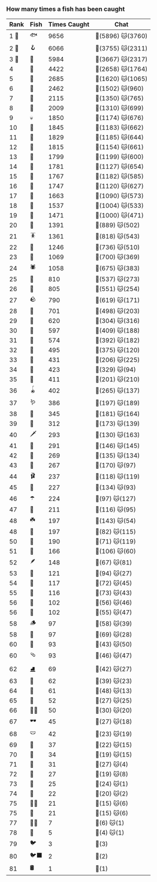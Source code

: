### How many times a fish has been caught
| Rank | Fish | Times Caught | Chat |
|------|--------|-----------|-------|
| 1 🥇  | 🐟 | 9656 | 🍞(5896)  🐱(3760) |
| 2 🥈  | 🪝 | 6066 | 🍞(3755)  🐱(2311) |
| 3 🥉  | 🎏 | 5984 | 🍞(3667)  🐱(2317) |
| 4  | 🐚 | 4422 | 🍞(2658)  🐱(1764) |
| 5  | 🦀 | 2685 | 🍞(1620)  🐱(1065) |
| 6  | 🐸 | 2462 | 🍞(1502)  🐱(960) |
| 7  | 🦐 | 2115 | 🍞(1350)  🐱(765) |
| 8  | 🐢 | 2009 | 🍞(1310)  🐱(699) |
| 9  | 💀 | 1850 | 🍞(1174)  🐱(676) |
| 10  | 🦑 | 1845 | 🍞(1183)  🐱(662) |
| 11  | 🦞 | 1829 | 🍞(1185)  🐱(644) |
| 12  | 🦪 | 1815 | 🍞(1154)  🐱(661) |
| 13  | 🐊 | 1799 | 🍞(1199)  🐱(600) |
| 14  | 🐬 | 1781 | 🍞(1127)  🐱(654) |
| 15  | 🐋 | 1767 | 🍞(1182)  🐱(585) |
| 16  | 🐙 | 1747 | 🍞(1120)  🐱(627) |
| 17  | 🧦 | 1663 | 🍞(1090)  🐱(573) |
| 18  | 🐠 | 1537 | 🍞(1004)  🐱(533) |
| 19  | 🐡 | 1471 | 🍞(1000)  🐱(471) |
| 20  | 🪸 | 1391 | 🍞(889)  🐱(502) |
| 21  | 🪳 | 1361 | 🍞(818)  🐱(543) |
| 22  | 🌿 | 1246 | 🍞(736)  🐱(510) |
| 23  | 🐍 | 1069 | 🍞(700)  🐱(369) |
| 24  | 🕷️ | 1058 | 🍞(675)  🐱(383) |
| 25  | 🐌 | 810 | 🍞(537)  🐱(273) |
| 26  | 🧽 | 805 | 🍞(551)  🐱(254) |
| 27  | 🪨 | 790 | 🍞(619)  🐱(171) |
| 28  | 🦈 | 701 | 🍞(498)  🐱(203) |
| 29  | 🥫 | 620 | 🍞(304)  🐱(316) |
| 30  | 🐳 | 597 | 🍞(409)  🐱(188) |
| 31  | 🦕 | 574 | 🍞(392)  🐱(182) |
| 32  | 🍬 | 495 | 🍞(375)  🐱(120) |
| 33  | 👢 | 431 | 🍞(206)  🐱(225) |
| 34  | 🐉 | 423 | 🍞(329)  🐱(94) |
| 35  | 🦠 | 411 | 🍞(201)  🐱(210) |
| 36  | 🪀 | 402 | 🍞(265)  🐱(137) |
| 37  | 🪱 | 386 | 🍞(197)  🐱(189) |
| 38  | 🦭 | 345 | 🍞(181)  🐱(164) |
| 39  | 🍄 | 312 | 🍞(173)  🐱(139) |
| 40  | 🗡️ | 293 | 🍞(130)  🐱(163) |
| 41  | 🧤 | 291 | 🍞(146)  🐱(145) |
| 42  | 🦦 | 269 | 🍞(135)  🐱(134) |
| 43  | 🦎 | 267 | 🍞(170)  🐱(97) |
| 44  | 🩰 | 237 | 🍞(118)  🐱(119) |
| 45  | 🧸 | 227 | 🍞(134)  🐱(93) |
| 46  | ☂️ | 224 | 🍞(97)  🐱(127) |
| 47  | 🧊 | 211 | 🍞(116)  🐱(95) |
| 48  | ☘️ | 197 | 🍞(143)  🐱(54) |
| 48  | 🥪 | 197 | 🍞(82)  🐱(115) |
| 50  | 👟 | 190 | 🍞(71)  🐱(119) |
| 51  | 🧟 | 166 | 🍞(106)  🐱(60) |
| 52  | 🪶 | 148 | 🍞(67)  🐱(81) |
| 53  | 🎰 | 121 | 🍞(94)  🐱(27) |
| 54  | 🌹 | 117 | 🍞(72)  🐱(45) |
| 55  | 🐧 | 116 | 🍞(73)  🐱(43) |
| 56  | 👒 | 102 | 🍞(56)  🐱(46) |
| 56  | 🥒 | 102 | 🍞(55)  🐱(47) |
| 58  | 🪵 | 97 | 🍞(58)  🐱(39) |
| 58  | 📱 | 97 | 🍞(69)  🐱(28) |
| 60  | 🦆 | 93 | 🍞(43)  🐱(50) |
| 60  | 🩴 | 93 | 🍞(46)  🐱(47) |
| 62  | ⛸️ | 69 | 🍞(42)  🐱(27) |
| 63  | 🪼 | 62 | 🍞(39)  🐱(23) |
| 64  | 🦫 | 61 | 🍞(48)  🐱(13) |
| 65  | 🧃 | 52 | 🍞(27)  🐱(25) |
| 66  | 🧞‍♂ | 50 | 🍞(30)  🐱(20) |
| 67  | 🕶️ | 45 | 🍞(27)  🐱(18) |
| 68  | 🩲 | 42 | 🍞(23)  🐱(19) |
| 69  | 👑 | 37 | 🍞(22)  🐱(15) |
| 70  | 🧣 | 34 | 🍞(19)  🐱(15) |
| 71  | 🎱 | 31 | 🍞(27)  🐱(4) |
| 72  | 🧵 | 27 | 🍞(19)  🐱(8) |
| 73  | 🪹 | 25 | 🍞(24)  🐱(1) |
| 74  | 🪺 | 22 | 🍞(20)  🐱(2) |
| 75  | 🧜‍♀️ | 21 | 🍞(15)  🐱(6) |
| 75  | 🧭 | 21 | 🍞(15)  🐱(6) |
| 77  | 🐻‍❄ | 7 | 🍞(6)  🐱(1) |
| 78  | 🦇 | 5 | 🍞(4)  🐱(1) |
| 79  | 🐦 | 3 | 🍞(3) |
| 80  | 🐦‍⬛ | 2 | 🍞(2) |
| 81  | 🛢️ | 1 | 🍞(1) |
